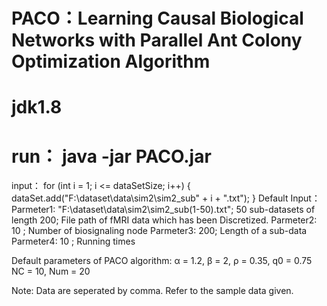 # PACO：Learning Causal Biological Networks with Parallel Ant Colony Optimization Algorithm
# jdk1.8
# run： java -jar PACO.jar 

input： for (int i = 1; i <= dataSetSize; i++) {
            dataSet.add("F:\\dataset\\data\\sim2\\sim2_sub" + i + ".txt");
        }
Default Input：
Parmeter1: "F:\\dataset\\data\\sim2\\sim2_sub(1-50).txt"; 50 sub-datasets of length 200; File path of fMRI data which has been Discretized.
Parmeter2: 10 ;  Number of biosignaling node
Parmeter3: 200;  Length of a sub-data
Parmeter4: 10 ;  Running times

Default parameters of  PACO algorithm:
α = 1.2, β = 2, ρ = 0.35, q0 = 0.75
NC = 10, Num = 20

Note:
Data are seperated by comma.
Refer to the sample data given.


